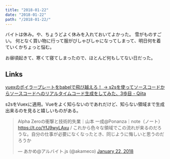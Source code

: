 ```yaml
---
title: "2018-01-22"
date: "2018-01-22"
path: "/2018-01-22/"
---
```



バイトは休み。や、ちょうどよく休みを入れておいてよかった。
雪がものすごい。
何となく買い物に行って服がびしゃびしゃになってしまって、明日何を着ていくかちょっと悩む。

お昼頃起きて、寒くて寝てしまったので、ほとんど何もしてない日だった。


## Links

[vuexのボイラープレートをbabelで飛び越えろ！ -> s2sを使ってソースコードからソースコードへのリアルタイムコード生成をしてみた、3歩目 - Qiita](https://qiita.com/shinshin86/items/d68cdce126a61b8f7f8e)

s2sをVuexに適用。Vueをよく知らないのであれだけど、知らない領域まで生成出来るのを見ると嬉しいものがある。


<blockquote class="twitter-tweet" data-partner="tweetdeck"><p lang="ja" dir="ltr">Alpha Zeroの衝撃と技術的失業｜山本 一成@Ponanza｜note（ノート） <a href="https://t.co/YfJ9wyLAxu">https://t.co/YfJ9wyLAxu</a> / これから色々な領域でこの流れが来るのだろうな。自分の仕事が必要になくなったとき、同じように悔しいと思うのだろうか</p>&mdash; あかめ@アルバイト.js (@akameco) <a href="https://twitter.com/akameco/status/955452320170389504?ref_src=twsrc%5Etfw">January 22, 2018</a></blockquote>
<script async src="https://platform.twitter.com/widgets.js" charset="utf-8"></script>
